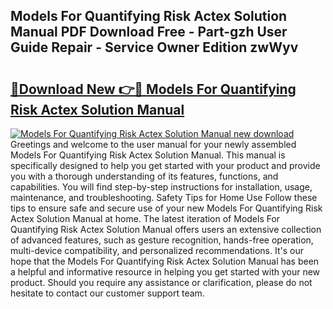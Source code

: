 ## Models For Quantifying Risk Actex Solution Manual PDF Download Free - Part-gzh User Guide Repair - Service Owner Edition zwWyv

# <h2><a href="http://bc76940.oget.top/?id=Models+For+Quantifying+Risk+Actex+Solution+Manual">🔗Download New 👉🔴 Models For Quantifying Risk Actex Solution Manual</a></h2>

[![Models For Quantifying Risk Actex Solution Manual new download](https://i.imgur.com/5g1atiW.png)](http://bc76940.oget.top/?id=Models+For+Quantifying+Risk+Actex+Solution+Manual)
Greetings and welcome to the user manual for your newly assembled Models For Quantifying Risk Actex Solution Manual. This manual is specifically designed to help you get started with your product and provide you with a thorough understanding of its features, functions, and capabilities. You will find step-by-step instructions for installation, usage, maintenance, and troubleshooting. Safety Tips for Home Use Follow these tips to ensure safe and secure use of your new Models For Quantifying Risk Actex Solution Manual at home. The latest iteration of Models For Quantifying Risk Actex Solution Manual offers users an extensive collection of advanced features, such as gesture recognition, hands-free operation, multi-device compatibility, and personalized recommendations. It's our hope that the Models For Quantifying Risk Actex Solution Manual has been a helpful and informative resource in helping you get started with your new product. Should you require any assistance or clarification, please do not hesitate to contact our customer support team.
